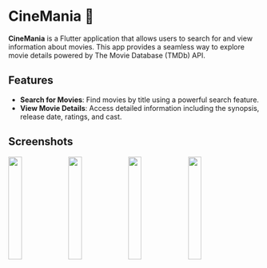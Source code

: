 # CineMania 🎥

**CineMania** is a Flutter application that allows users to search for and view information about movies. This app provides a seamless way to explore movie details powered by The Movie Database (TMDb) API.

## Features

- **Search for Movies**: Find movies by title using a powerful search feature.
- **View Movie Details**: Access detailed information including the synopsis, release date, ratings, and cast.

## Screenshots
<p>
  <image src="https://github.com/user-attachments/assets/c0f5fc7d-1993-4374-bee6-1ae79d12ec93" width="23%"/>
  <image src="https://github.com/user-attachments/assets/f8e6be55-134a-4ed3-a465-5d01b57d7928" width="23%"/>
  <image src="https://github.com/user-attachments/assets/b12cf547-a1a6-462e-b221-7dfc8574f1e1" width="23%"/>
  <image src="https://github.com/user-attachments/assets/5ab83fab-6a93-4c38-a33c-4f260b3092e6" width="23%"/>
</p>

